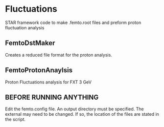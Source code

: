 # Fluctuations
STAR framework code to make .femto.root files and preform proton fluctuation analysis 

## FemtoDstMaker 
Creates a reduced file format for the proton analysis.

## FemtoProtonAnaylsis
Proton Fluctuations analysis for FXT 3 GeV

## BEFORE RUNNING ANYTHING
Edit the femto.config file. 
An output directory must be specified.
The external may need to be changed. If so, the location of the files are stated in the script.
